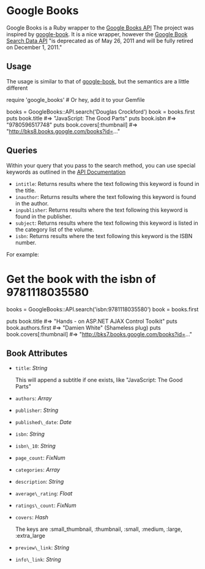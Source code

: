 Google Books
============

Google Books is a Ruby wrapper to the [Google Books API](http://code.google.com/apis/books/docs/v1/getting_started.html)
The project was inspired by [google-book](https://github.com/papercavalier/google-book).  It is a nice wrapper, however the [Google Book Search Data API](http://code.google.com/apis/books/docs/gdata/developers_guide_protocol.html) "is deprecated as of May 26, 2011 and will be fully retired on December 1, 2011."

Usage
-----
The usage is similar to that of [google-book](https://github.com/papercavalier/google-book), but the semantics are a little different

  require 'google_books' # Or hey, add it to your Gemfile
  
  books = GoogleBooks::API.search('Douglas Crockford')
  book = books.first
  puts book.title
  #=> "JavaScript: The Good Parts"
  puts book.isbn
  #=> "9780596517748"
  puts book.covers[:thumbnail]
  #=> "http://bks8.books.google.com/books?id=..."
  

Queries
-------
Within your query that you pass to the search method, you can use special keywords as outlined in the [API Documentation](http://code.google.com/apis/books/docs/v1/using.html#q)

* `intitle`: Returns results where the text following this keyword is found in the title.
* `inauthor`: Returns results where the text following this keyword is found in the author.
* `inpublisher`: Returns results where the text following this keyword is found in the publisher.
* `subject`: Returns results where the text following this keyword is listed in the category list of the volume.
* `isbn`: Returns results where the text following this keyword is the ISBN number.

For example:
  
  # Get the book with the isbn of 9781118035580
  books = GoogleBooks::API.search('isbn:9781118035580')
  book = books.first

  puts book.title
  #=> "Hands - on ASP.NET AJAX Control Toolkit"
  puts book.authors.first
  #=> "Damien White" (Shameless plug)
  puts book.covers[:thumbnail]
  #=> "http://bks7.books.google.com/books?id=..."

Book Attributes
---------------
* `title`: *String*

  This will append a subtitle if one exists, like "JavaScript: The Good Parts"
* `authors`: *Array*
* `publisher`: *String*
* `published\_date`: *Date*
* `isbn`: *String*
* `isbn\_10`: *String*
* `page_count`: *FixNum*
* `categories`: *Array*
* `description`: *String*
* `average\_rating`: *Float*
* `ratings\_count`: *FixNum*
* `covers`: *Hash*

  The keys are :small\_thumbnail, :thumbnail, :small, :medium, :large, :extra\_large
* `preview\_link`: *String*
* `info\_link`: *String*
